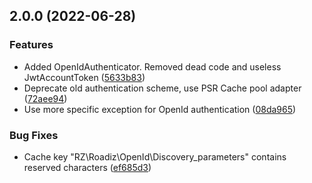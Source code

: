 ## 2.0.0 (2022-06-28)

### Features

* Added OpenIdAuthenticator. Removed dead code and useless JwtAccountToken ([5633b83](https://github.com/roadiz/openid/commit/5633b83edeb9a1a5beac701432a385de8a225c54))
* Deprecate old authentication scheme, use PSR Cache pool adapter ([72aee94](https://github.com/roadiz/openid/commit/72aee9481efe60cbb455f8d05bcbc60ff1883451))
* Use more specific exception for OpenId authentication ([08da965](https://github.com/roadiz/openid/commit/08da965aec0452ddbee6a16f8494ed4ba1a6f0a9))

### Bug Fixes

* Cache key "RZ\Roadiz\OpenId\Discovery_parameters" contains reserved characters ([ef685d3](https://github.com/roadiz/openid/commit/ef685d3d3edaeb082603df8467a74c2105be20c7))


